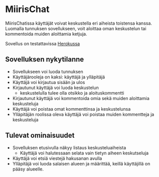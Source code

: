 # MiirisChat
MiirisChatissa käyttäjät voivat keskustella eri aiheista toistensa kanssa. Luomalla tunnuksen sovellukseen, voit aloittaa oman keskustelun tai kommentoida muiden aloittamia ketjuja.

Sovellus on testattavissa [Herokussa](https://miirischat.herokuapp.com/)

## Sovelluksen nykytilanne
- Sovellukseen voi luoda tunnuksen
- Käyttäjärooleja on kaksi: käyttäjä ja ylläpitäjä
- Käyttäjä voi kirjautua sisään ja ulos
- Kirjautunut käyttäjä voi luoda keskustelun
   - keskustelulla tulee olla otsikko ja aloituskommentti
- Kirjautunut käyttäjä voi kommentoida omia sekä muiden aloittamia keskusteluja
- Käyttäjä voi poistaa omat kommenttinsa ja keskustelunsa
- Ylläpitäjän roolissa oleva käyttäjä voi poistaa muiden kommentteja ja keskusteluja


## Tulevat ominaisuudet
- Sovelluksen etusivulla näkyy listaus keskusteluaiheista
   - Käyttäjä voi halutessaan selata vain tietyn aiheen keskutseluja  
- Käyttäjä voi etsiä viestejä hakusanan avulla
- Ylläpitäjä voi luoda salaisen alueen ja määrittää, keillä käyttäjillä on pääsy alueelle.


